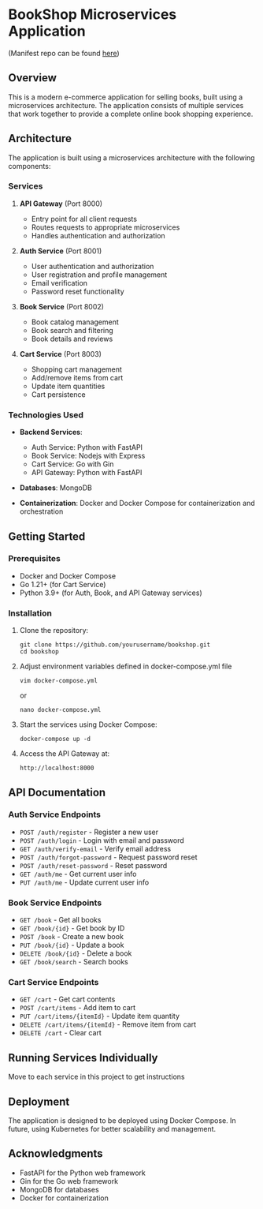 # BookShop Microservices Application 
(Manifest repo can be found [here](https://github.com/kusanali3110/bookshop-config))
## Overview

This is a modern e-commerce application for selling books, built using a microservices architecture. The application consists of multiple services that work together to provide a complete online book shopping experience.

## Architecture

The application is built using a microservices architecture with the following components:

### Services

1. **API Gateway** (Port 8000)
   - Entry point for all client requests
   - Routes requests to appropriate microservices
   - Handles authentication and authorization

2. **Auth Service** (Port 8001)
   - User authentication and authorization
   - User registration and profile management
   - Email verification
   - Password reset functionality

3. **Book Service** (Port 8002)
   - Book catalog management
   - Book search and filtering
   - Book details and reviews

4. **Cart Service** (Port 8003)
   - Shopping cart management
   - Add/remove items from cart
   - Update item quantities
   - Cart persistence

### Technologies Used

- **Backend Services**:
  - Auth Service: Python with FastAPI
  - Book Service: Nodejs with Express
  - Cart Service: Go with Gin
  - API Gateway: Python with FastAPI

- **Databases**: MongoDB

- **Containerization**: Docker and Docker Compose for containerization and orchestration

## Getting Started

### Prerequisites

- Docker and Docker Compose
- Go 1.21+ (for Cart Service)
- Python 3.9+ (for Auth, Book, and API Gateway services)

### Installation

1. Clone the repository:
   ```
   git clone https://github.com/yourusername/bookshop.git
   cd bookshop
   ```

2. Adjust environment variables defined in docker-compose.yml file
   ```
   vim docker-compose.yml
   ```
   or 
   ```
   nano docker-compose.yml
   ```

3. Start the services using Docker Compose:
   ```
   docker-compose up -d
   ```

4. Access the API Gateway at:
   ```
   http://localhost:8000
   ```

## API Documentation

### Auth Service Endpoints

- `POST /auth/register` - Register a new user
- `POST /auth/login` - Login with email and password
- `GET /auth/verify-email` - Verify email address
- `POST /auth/forgot-password` - Request password reset
- `POST /auth/reset-password` - Reset password
- `GET /auth/me` - Get current user info
- `PUT /auth/me` - Update current user info

### Book Service Endpoints

- `GET /book` - Get all books
- `GET /book/{id}` - Get book by ID
- `POST /book` - Create a new book
- `PUT /book/{id}` - Update a book
- `DELETE /book/{id}` - Delete a book
- `GET /book/search` - Search books

### Cart Service Endpoints

- `GET /cart` - Get cart contents
- `POST /cart/items` - Add item to cart
- `PUT /cart/items/{itemId}` - Update item quantity
- `DELETE /cart/items/{itemId}` - Remove item from cart
- `DELETE /cart` - Clear cart

## Running Services Individually

Move to each service in this project to get instructions

## Deployment

The application is designed to be deployed using Docker Compose. In future, using Kubernetes for better scalability and management.

## Acknowledgments

- FastAPI for the Python web framework
- Gin for the Go web framework
- MongoDB for databases
- Docker for containerization
